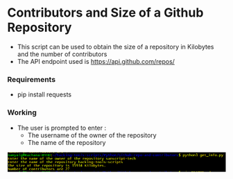 # Contributors and Size of a Github Repository
- This script can be used to obtain the size of a repository in Kilobytes and the number of contributors
- The API endpoint used is https://api.github.com/repos/

### Requirements
- pip install requests

### Working
- The user is prompted to enter :
    - The username of the owner of the repository
    - The name of the repository

![Image](github.PNG)
